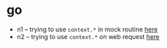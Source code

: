 # go

- n1 – trying to use `context.*` in mock routine [here](./n1/NOTE.md)
- n2 – trying to use `context.*` on web request [here](./n2/NOTE.md)